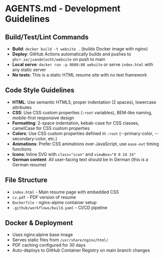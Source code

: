 # AGENTS.md - Development Guidelines

## Build/Test/Lint Commands
- **Build**: `docker build -t website .` (builds Docker image with nginx)
- **Deploy**: GitHub Actions automatically builds and pushes to `ghcr.io/jvandelocht/website` on push to main
- **Local serve**: `docker run -p 8080:80 website` or serve `index.html` with any static server
- **No tests**: This is a static HTML resume site with no test framework

## Code Style Guidelines
- **HTML**: Use semantic HTML5, proper indentation (2 spaces), lowercase attributes
- **CSS**: Use CSS custom properties (`:root` variables), BEM-like naming, mobile-first responsive design
- **Formatting**: 2-space indentation, kebab-case for CSS classes, camelCase for CSS custom properties
- **Colors**: Use CSS custom properties defined in `:root` (--primary-color, --secondary-color, etc.)
- **Animations**: Prefer CSS animations over JavaScript, use `ease-out` timing functions
- **Icons**: Inline SVG with `class="icon"` and `viewBox="0 0 24 24"`
- **German content**: All user-facing text should be in German (this is a German resume)

## File Structure
- `index.html` - Main resume page with embedded CSS
- `cv.pdf` - PDF version of resume
- `Dockerfile` - nginx-alpine container setup
- `.github/workflows/build.yaml` - CI/CD pipeline

## Docker & Deployment
- Uses nginx:alpine base image
- Serves static files from `/usr/share/nginx/html/`
- PDF caching configured for 30 days
- Auto-deploys to GitHub Container Registry on main branch changes